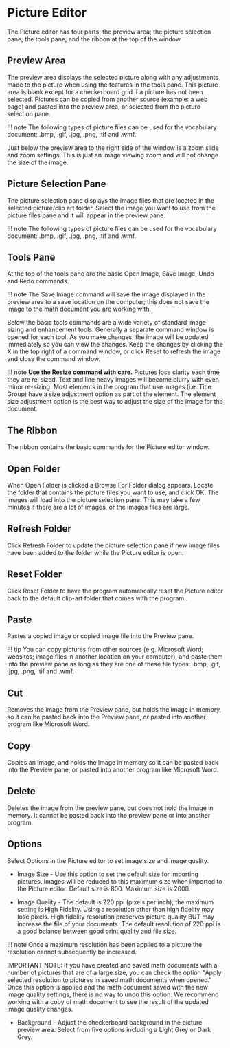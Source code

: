 # Picture Editor

The Picture editor has four parts: the preview area; the picture selection pane; the tools pane; and the ribbon at the top of the window.

## Preview Area

The preview area displays the selected picture along with any adjustments made to the picture when using the features in the tools pane. This picture area is blank except for a checkerboard grid if a picture has not been selected. Pictures can be copied from another source (example: a web page) and pasted into the preview area, or selected from the picture selection pane.

!!! note
    The following types of picture files can be used for the vocabulary document: .bmp, .gif, .jpg, .png, .tif and .wmf.

Just below the preview area to the right side of the window is a zoom slide and zoom settings. This is just an image viewing zoom and will not change the size of the image.

## Picture Selection Pane

The picture selection pane displays the image files that are located in the selected picture/clip art folder. Select the image you want to use from the picture files pane and it will appear in the preview pane.

!!! note
    The following types of picture files can be used for the vocabulary document: .bmp, .gif, .jpg, .png, .tif and .wmf.

## Tools Pane

At the top of the tools pane are the basic Open Image, Save Image, Undo and Redo commands.

!!! note
    The Save Image command will save the image displayed in the preview area to a save location on the computer; this does not save the image to the math document you are working with.

Below the basic tools commands are a wide variety of standard image sizing and enhancement tools. Generally a separate command window is opened for each tool. As you make changes, the image will be updated immediately so you can view the changes. Keep the changes by clicking the X in the top right of a command window, or click Reset to refresh the image and close the command window.

!!! note
    **Use the Resize command with care.** Pictures lose clarity each time they are re-sized. Text and line heavy images will become blurry with even minor re-sizing. Most elements in the program that use images (i.e. Title Group) have a size adjustment option as part of the element. The element size adjustment option is the best way to adjust the size of the image for the document.

## The Ribbon

The ribbon contains the basic commands for the Picture editor window.

## Open Folder

When Open Folder is clicked a Browse For Folder dialog appears. Locate the folder that contains the picture files you want to use, and click OK. The images will load into the picture selection pane. This may take a few minutes if there are a lot of images, or the images files are large.

## Refresh Folder

Click Refresh Folder to update the picture selection pane if new image files have been added to the folder while the Picture editor is open.

## Reset Folder

Click Reset Folder to have the program automatically reset the Picture editor back to the default clip-art folder that comes with the program..

## Paste

Pastes a copied image or copied image file into the Preview pane.

!!! tip
    You can copy pictures from other sources (e.g. Microsoft Word; websites; image files in another location on your computer), and paste them into the preview pane as long as they are one of these file types: .bmp, .gif, .jpg, .png, .tif and .wmf.

## Cut

Removes the image from the Preview pane, but holds the image in memory, so it can be pasted back into the Preview pane, or pasted into another program like Microsoft Word.

## Copy

Copies an image, and holds the image in memory so it can be pasted back into the Preview pane, or pasted into another program like Microsoft Word.

## Delete

Deletes the image from the preview pane, but does not hold the image in memory. It cannot be pasted back into the preview pane or into another program.

## Options

Select Options in the Picture editor to set image size and image quality.

- Image Size - Use this option to set the default size for importing pictures. Images will be reduced to this maximum size when imported to the Picture editor. Default size is 800. Maximum size is 2000.

- Image Quality - The default is 220 ppi (pixels per inch); the maximum setting is High Fidelity. Using a resolution other than high fidelity may lose pixels. High fidelity resolution preserves picture quality BUT may increase the file of your documents. The default resolution of 220 ppi is a good balance between good print quality and file size.

!!! note
    Once a maximum resolution has been applied to a picture the resolution cannot subsequently be increased.

IMPORTANT NOTE: If you have created and saved math documents with a number of pictures that are of a large size, you can check the option "Apply selected resolution to pictures in saved math documents when opened." Once this option is applied and the math document saved with the new image quality settings, there is no way to undo this option. We recommend working with a copy of math document to see the result of the updated image quality changes.

- Background - Adjust the checkerboard background in the picture preview area. Select from five options including a Light Grey or Dark Grey.
